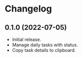 # Changelog

## 0.1.0 (2022-07-05)

* Initial release.
* Manage daily tasks with status.
* Copy task details to clipboard.
